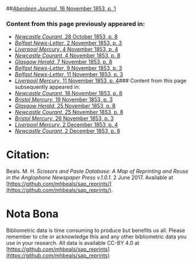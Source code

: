 ##[*Aberdeen Journal*, 16 November 1853, p. 1](https://mhbeals.github.io/sap_html/Aberdeen-Journal/Aberdeen-Journal-16-November-1853-p-1)

### Content from this page previously appeared in:
+ [*Newcastle Courant*, 28 October 1853, p. 8](https://mhbeals.github.io/sap_html/Newcastle-Courant/Newcastle-Courant-28-October-1853-p-8)
+ [*Belfast News-Letter*, 2 November 1853, p. 3](https://mhbeals.github.io/sap_html/Belfast-News-Letter/Belfast-News-Letter-2-November-1853-p-3)
+ [*Liverpool Mercury*, 4 November 1853, p. 4](https://mhbeals.github.io/sap_html/Liverpool-Mercury/Liverpool-Mercury-4-November-1853-p-4)
+ [*Newcastle Courant*, 4 November 1853, p. 8](https://mhbeals.github.io/sap_html/Newcastle-Courant/Newcastle-Courant-4-November-1853-p-8)
+ [*Glasgow Herald*, 7 November 1853, p. 8](https://mhbeals.github.io/sap_html/Glasgow-Herald/Glasgow-Herald-7-November-1853-p-8)
+ [*Belfast News-Letter*, 9 November 1853, p. 3](https://mhbeals.github.io/sap_html/Belfast-News-Letter/Belfast-News-Letter-9-November-1853-p-3)
+ [*Belfast News-Letter*, 11 November 1853, p. 3](https://mhbeals.github.io/sap_html/Belfast-News-Letter/Belfast-News-Letter-11-November-1853-p-3)
+ [*Liverpool Mercury*, 11 November 1853, p. 4](https://mhbeals.github.io/sap_html/Liverpool-Mercury/Liverpool-Mercury-11-November-1853-p-4)### Content from this page subsequently appeared in:
+ [*Newcastle Courant*, 18 November 1853, p. 8](https://mhbeals.github.io/sap_html/Newcastle-Courant/Newcastle-Courant-18-November-1853-p-8)
+ [*Bristol Mercury*, 19 November 1853, p. 3](https://mhbeals.github.io/sap_html/Bristol-Mercury/Bristol-Mercury-19-November-1853-p-3)
+ [*Glasgow Herald*, 25 November 1853, p. 8](https://mhbeals.github.io/sap_html/Glasgow-Herald/Glasgow-Herald-25-November-1853-p-8)
+ [*Newcastle Courant*, 25 November 1853, p. 8](https://mhbeals.github.io/sap_html/Newcastle-Courant/Newcastle-Courant-25-November-1853-p-8)
+ [*Bristol Mercury*, 26 November 1853, p. 3](https://mhbeals.github.io/sap_html/Bristol-Mercury/Bristol-Mercury-26-November-1853-p-3)
+ [*Liverpool Mercury*, 2 December 1853, p. 4](https://mhbeals.github.io/sap_html/Liverpool-Mercury/Liverpool-Mercury-2-December-1853-p-4)
+ [*Newcastle Courant*, 2 December 1853, p. 8](https://mhbeals.github.io/sap_html/Newcastle-Courant/Newcastle-Courant-2-December-1853-p-8)
                    
# Citation: 

Beals. M. H. *Scissors and Paste Database: A Map of Reprinting and Reuse in the Anglophone Newspaper Press v.1.0.1.* 2 June 2017. Available at [https://github.com/mhbeals/sap_reprints/](https://github.com/mhbeals/sap_reprints/). 
                    
# Nota Bona

Bibliometric data is time consuming to produce but benefits us all. Please remember to cite or acknowledge this and any other bibliometric data you use in your research. All data is available CC-BY 4.0 at [https://github.com/mhbeals/sap_reprints](https://github.com/mhbeals/sap_reprints)